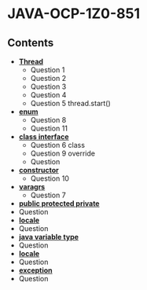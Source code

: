 # JAVA-OCP-1Z0-851
## Contents

- **[Thread](thread.md)**
  - Question 1
  - Question 2
  - Question 3
  - Question 4
  - Question 5 thread.start()
- **[enum](enum.md)**
  - Question 8
  - Question 11
- **[class interface](object-oriented.md)** 
  - Question 6 class
  - Question 9 override 
  - Question 
- **[constructor](constructor.md)**
  - Question 10
- **[varagrs](argument.md)**
  - Question 7
- **[public protected private](object-oriented.md)** 
 - Question 
- **[locale](object-oriented.md)** 
 - Question 
- **[java variable type](object-oriented.md)** 
 - Question 
- **[locale](object-oriented.md)** 
 - Question 
- **[exception](object-oriented.md)** 
 - Question 
